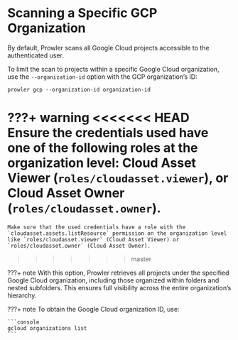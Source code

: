 # Scanning a Specific GCP Organization

By default, Prowler scans all Google Cloud projects accessible to the authenticated user.

To limit the scan to projects within a specific Google Cloud organization, use the `--organization-id` option with the GCP organization’s ID:

```console
prowler gcp --organization-id organization-id
```

???+ warning
<<<<<<< HEAD
    Ensure the credentials used have one of the following roles at the organization level:
    Cloud Asset Viewer (`roles/cloudasset.viewer`), or Cloud Asset Owner (`roles/cloudasset.owner`).
=======
    Make sure that the used credentials have a role with the `cloudasset.assets.listResource` permission on the organization level like `roles/cloudasset.viewer` (Cloud Asset Viewer) or `roles/cloudasset.owner` (Cloud Asset Owner).
>>>>>>> master

???+ note
    With this option, Prowler retrieves all projects under the specified Google Cloud organization, including those organized within folders and nested subfolders. This ensures full visibility across the entire organization’s hierarchy.

???+ note
    To obtain the Google Cloud organization ID, use:

    ```console
    gcloud organizations list
    ```
